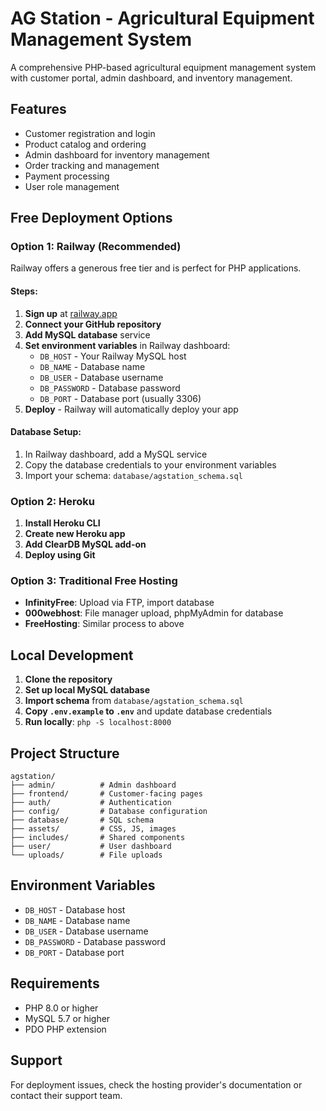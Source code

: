 # AG Station - Agricultural Equipment Management System

A comprehensive PHP-based agricultural equipment management system with customer portal, admin dashboard, and inventory management.

## Features

- Customer registration and login
- Product catalog and ordering
- Admin dashboard for inventory management
- Order tracking and management
- Payment processing
- User role management

## Free Deployment Options

### Option 1: Railway (Recommended)

Railway offers a generous free tier and is perfect for PHP applications.

#### Steps:
1. **Sign up** at [railway.app](https://railway.app)
2. **Connect your GitHub repository**
3. **Add MySQL database** service
4. **Set environment variables** in Railway dashboard:
   - `DB_HOST` - Your Railway MySQL host
   - `DB_NAME` - Database name
   - `DB_USER` - Database username
   - `DB_PASSWORD` - Database password
   - `DB_PORT` - Database port (usually 3306)
5. **Deploy** - Railway will automatically deploy your app

#### Database Setup:
1. In Railway dashboard, add a MySQL service
2. Copy the database credentials to your environment variables
3. Import your schema: `database/agstation_schema.sql`

### Option 2: Heroku

1. **Install Heroku CLI**
2. **Create new Heroku app**
3. **Add ClearDB MySQL add-on**
4. **Deploy using Git**

### Option 3: Traditional Free Hosting

- **InfinityFree**: Upload via FTP, import database
- **000webhost**: File manager upload, phpMyAdmin for database
- **FreeHosting**: Similar process to above

## Local Development

1. **Clone the repository**
2. **Set up local MySQL database**
3. **Import schema** from `database/agstation_schema.sql`
4. **Copy `.env.example` to `.env`** and update database credentials
5. **Run locally**: `php -S localhost:8000`

## Project Structure

```
agstation/
├── admin/          # Admin dashboard
├── frontend/       # Customer-facing pages
├── auth/           # Authentication
├── config/         # Database configuration
├── database/       # SQL schema
├── assets/         # CSS, JS, images
├── includes/       # Shared components
├── user/           # User dashboard
└── uploads/        # File uploads
```

## Environment Variables

- `DB_HOST` - Database host
- `DB_NAME` - Database name
- `DB_USER` - Database username
- `DB_PASSWORD` - Database password
- `DB_PORT` - Database port

## Requirements

- PHP 8.0 or higher
- MySQL 5.7 or higher
- PDO PHP extension

## Support

For deployment issues, check the hosting provider's documentation or contact their support team.
